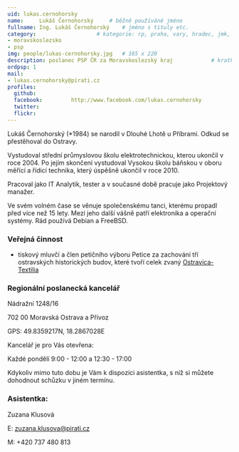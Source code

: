 ```yaml
---
uid: lukas.cernohorsky
name:     Lukáš Černohorský  	# běžně používáné jméno
fullname: Ing. Lukáš Černohorský  	# jméno s tituly etc.
category:                 	# kategorie: rp, praha, vary, hradec, jmk, senat
- moravskoslezsko
- psp
img: people/lukas-cernohorsky.jpg   # 165 x 220
description: poslanec PSP ČR za Moravskoslezský kraj           	# kratký popis, max 160 znaků
ordpsp: 1
mail:
- lukas.cernohorsky@pirati.cz
profiles:
  github:                
  facebook: 		http://www.facebook.com/lukas.cernohorsky
  twitter: 		  
  flickr:
---
```


Lukáš Černohorský (\*1984) se narodil v Dlouhé Lhotě u Příbrami. Odkud se přestěhoval do Ostravy.

Vystudoval střední průmyslovou školu elektrotechnickou, kterou ukončil v roce 2004. Po jejím skončení vystudoval Vysokou školu báňskou v oboru měřící a řídicí technika, který úspěšně ukončil v roce 2010.

Pracoval jako IT Analytik, tester a v současné době pracuje jako Projektový manažer.

Ve svém volném čase se věnuje společenskému tanci, kterému propadl před více než 15 lety. Mezi jeho další vášně patří elektronika a operační systémy. Rád používá Debian a FreeBSD.

### Veřejná činnost

- tiskový mluvčí a člen petičního výboru Petice za zachování tří ostravských historických budov, které tvoří celek zvaný [Ostravica-Textilia](http://ostravica-textilia.cz/)

### Regionální poslanecká kancelář

Nádražní 1248/16

702 00 Moravská Ostrava a Přívoz

GPS: 49.8359217N, 18.2867028E

Kancelář je pro Vás otevřena:

Každé pondělí 9:00 - 12:00 a 12:30 - 17:00

Kdykoliv mimo tuto dobu je Vám k dispozici asistentka, s níž si můžete dohodnout schůzku v jiném termínu.

### Asistentka:
Zuzana Klusová

E: zuzana.klusova@pirati.cz

M: +420 737 480 813

